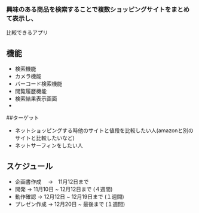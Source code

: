 ### 興味のある商品を検索することで複数ショッピングサイトをまとめて表示し、  
比較できるアプリ

## 機能

- 検索機能
- カメラ機能
- バーコード検索機能
- 閲覧履歴機能
- 検索結果表示画面
- 


##ターゲット

- ネットショッピングする時他のサイトと値段を比較したい人(amazonと別のサイトと比較したいなど)
- ネットサーフィンをしたい人


## スケジュール

- 企画書作成　 ->　11月12日まで
- 開発         ->  11月10日 ~ 12月12日まで     (４週間)
- 動作確認     ->  12月12日 ~ 12月19日まで     (１週間)
- プレゼン作成 ->  12月20日 ~ 最後まで         (１週間)
